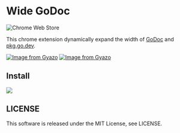 # Wide GoDoc
![Chrome Web Store](https://img.shields.io/chrome-web-store/users/pofnnohpjhcnhgodpknpkpbchhdammoh)

This chrome extension dynamically expand the width of [GoDoc](https://godoc.org/) and [pkg.go.dev](https://pkg.go.dev/).

[![Image from Gyazo](https://i.gyazo.com/031cadebbbdb1e4d9bc41bd08a330ed5.gif)](https://gyazo.com/031cadebbbdb1e4d9bc41bd08a330ed5)
[![Image from Gyazo](https://i.gyazo.com/697dfa9e69ba4c7de21f007a4b13c48a.gif)](https://gyazo.com/697dfa9e69ba4c7de21f007a4b13c48a)

## Install

[![](https://developer.chrome.com/webstore/images/ChromeWebStore_BadgeWBorder_v2_496x150.png)](https://chrome.google.com/webstore/detail/wide-godoc/pofnnohpjhcnhgodpknpkpbchhdammoh)

## LICENSE

This software is released under the MIT License, see LICENSE.